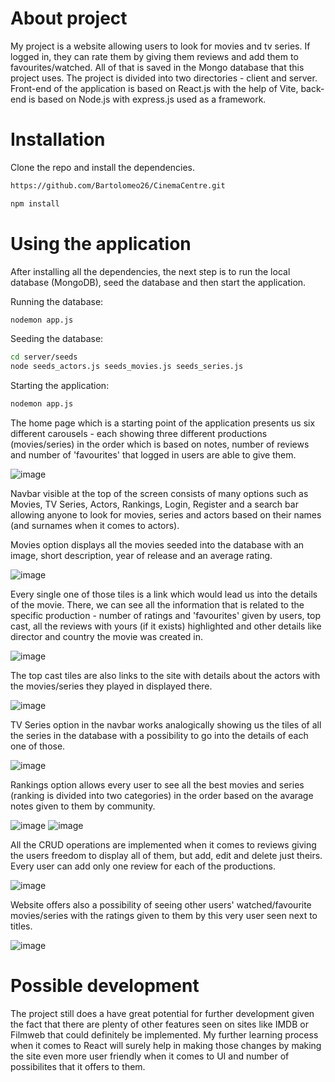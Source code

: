 # About project

My project is a website allowing users to look for movies and tv series. If logged in, they can rate them by giving them reviews and add them to favourites/watched. All of that is saved in the Mongo database that this project uses. The project is divided into two directories - client and server. Front-end of the application is based on React.js with the help of Vite, back-end is based on Node.js with express.js used as a framework.


# Installation

Clone the repo and install the dependencies.
```bash
https://github.com/Bartolomeo26/CinemaCentre.git
```
```bash
npm install
```

# Using the application
After installing all the dependencies, the next step is to run the local database (MongoDB), seed the database and then start the application. 

Running the database:
```bash
nodemon app.js
```
Seeding the database:
```bash
cd server/seeds
node seeds_actors.js seeds_movies.js seeds_series.js
```
Starting the application:
```bash
nodemon app.js
```
The home page which is a starting point of the application presents us six different carousels - each showing three different productions (movies/series) in the order which is based on notes, number of reviews and number of 'favourites' that logged in users are able to give them.

![image](https://github.com/Bartolomeo26/CinemaCentre/assets/64313992/c9e8b52f-5c9f-4faf-87ef-68574f5a6f6a)

Navbar visible at the top of the screen consists of many options such as Movies, TV Series, Actors, Rankings, Login, Register and a search bar allowing anyone to look for movies, series and actors based on their names (and surnames when it comes to actors).

Movies option displays all the movies seeded into the database with an image, short description, year of release and an average rating. 

![image](https://github.com/Bartolomeo26/CinemaCentre/assets/64313992/d074d026-451d-404e-a5c9-2b2123e7db79)

Every single one of those tiles is a link which would lead us into the details of the movie. There, we can see all the information that is related to the specific production - number of ratings and 'favourites' given by users, top cast, all the reviews with yours (if it exists) highlighted and other details like director and country the movie was created in.

![image](https://github.com/Bartolomeo26/CinemaCentre/assets/64313992/8347045f-2977-4640-8c64-973fa3baaf20)

The top cast tiles are also links to the site with details about the actors with the movies/series they played in displayed there.

![image](https://github.com/Bartolomeo26/CinemaCentre/assets/64313992/175b9a85-bfdf-4d6b-922c-050cbb16544e)

TV Series option in the navbar works analogically showing us the tiles of all the series in the database with a possibility to go into the details of each one of those.

![image](https://github.com/Bartolomeo26/CinemaCentre/assets/64313992/60a3f7b0-899f-4949-81e6-1674fc466d07)

Rankings option allows every user to see all the best movies and series (ranking is divided into two categories) in the order based on the avarage notes given to them by community.

![image](https://github.com/Bartolomeo26/CinemaCentre/assets/64313992/e2910ede-8adc-4b83-a179-64fd4af0d43c)
![image](https://github.com/Bartolomeo26/CinemaCentre/assets/64313992/b8355649-7165-4178-b8ba-c575b6992a4e)


All the CRUD operations are implemented when it comes to reviews giving the users freedom to display all of them, but add, edit and delete just theirs. Every user can add only one review for each of the productions.

![image](https://github.com/Bartolomeo26/CinemaCentre/assets/64313992/e8cbb077-aa2b-4db1-a8f8-0944bd7edb3d)

Website offers also a possibility of seeing other users' watched/favourite movies/series with the ratings given to them by this very user seen next to titles.

![image](https://github.com/Bartolomeo26/CinemaCentre/assets/64313992/f5cb59b1-fd44-4e1d-8ffc-5551498c5d3f)

# Possible development

The project still does a have great potential for further development given the fact that there are plenty of other features seen on sites like IMDB or Filmweb that could definitely be implemented. My further learning process when it comes to React will surely help in making those changes by making the site even more user friendly when it comes to UI and number of possibilites that it offers to them.
